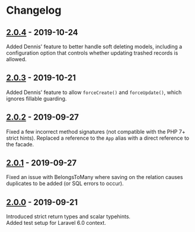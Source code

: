 # Changelog

## [2.0.4] - 2019-10-24

Added Dennis' feature to better handle soft deleting models, including a configuration option that
controls whether updating trashed records is allowed.

## [2.0.3] - 2019-10-21

Added Dennis' feature to allow `forceCreate()` and `forceUpdate()`, which ignores fillable guarding.

## [2.0.2] - 2019-09-27

Fixed a few incorrect method signatures (not compatible with the PHP 7+ strict hints).
Replaced a reference to the `App` alias with a direct reference to the facade.

## [2.0.1] - 2019-09-27

Fixed an issue with BelongsToMany where saving on the relation causes duplicates to be added (or SQL errors to occur).

## [2.0.0] - 2019-09-21

Introduced strict return types and scalar typehints.  
Added test setup for Laravel 6.0 context.


[2.0.4]: https://github.com/czim/laravel-nestedupdater/compare/2.0.3...2.0.4
[2.0.3]: https://github.com/czim/laravel-nestedupdater/compare/2.0.2...2.0.3
[2.0.2]: https://github.com/czim/laravel-nestedupdater/compare/2.0.1...2.0.2
[2.0.1]: https://github.com/czim/laravel-nestedupdater/compare/2.0.0...2.0.1
[2.0.0]: https://github.com/czim/laravel-nestedupdater/compare/1.5.0...2.0.0
